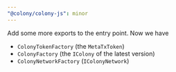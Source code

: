 ```yaml
---
"@colony/colony-js": minor
---
```


Add some more exports to the entry point. Now we have

- `ColonyTokenFactory` (the `MetaTxToken`)
- `ColonyFactory` (the `IColony` of the latest version)
- `ColonyNetworkFactory` (`IColonyNetwork`)
